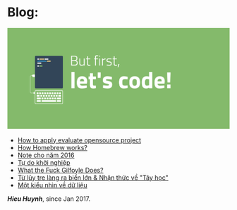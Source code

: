 # Blog: 

![](image/but-first-lets-code.png)

- [How to apply evaluate opensource project](2017/Apply-evaluate-opensource-project.md)
- [How Homebrew works?](2017/Note-cho-nam-2016.md)
- [Note cho năm 2016](2017/Note-cho-nam-2016.md)
- [Tự do khởi nghiệp](2017/Tu-do-khoi-nghiep.md)
- [What the Fuck Gilfoyle Does?](2017/What-the-Fuck-Gilfoyle-Does.md)
- [Từ lũy tre làng ra biển lớn & Nhận thức về "Tây học"](2017/Tu-luy-tre-lang.md)
- [Một kiểu nhìn về dữ liệu](2017/mot-kieu-nhin-ve-du-lieu.md)


***Hieu Huynh***, since Jan 2017.
